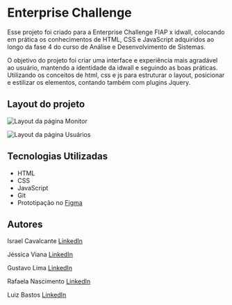 # Enterprise Challenge

Esse projeto foi criado para a Enterprise Challenge FIAP x idwall, colocando em prática os conhecimentos de HTML, CSS e JavaScript adquiridos ao longo da fase 4 do curso de Análise e Desenvolvimento de Sistemas.

O objetivo do projeto foi criar uma interface e experiência mais agradável ao usuário, mantendo a identidade da idwall e seguindo as boas práticas. Utilizando os conceitos de html, css e js para estruturar o layout,  posicionar e estilizar os elementos, contando também com plugins Jquery.

## Layout do projeto

![Layout da página Monitor](https://imgur.com/Lci69IM)

![Layout da página Usuários](https://imgur.com/Lci69IM)



## Tecnologias Utilizadas
 
- HTML
- CSS
- JavaScript
- Git
- Prototipação no [Figma](https://www.figma.com/file/CWUuptcAsWUtcNnrZzu4aR/Idwall?node-id=4%3A6)

## Autores
Israel Cavalcante
[LinkedIn](https://www.linkedin.com/in/israelcavalcante58/)

Jéssica Viana
[LinkedIn](https://www.linkedin.com/in/vjessica/)

Gustavo Lima 
[LinkedIn](https://www.linkedin.com/in/gustavo-lima-37083386/)

Rafaela Nascimento 
[LinkedIn](https://www.linkedin.com/in/krnascimento/)

Luiz Bastos
[LinkedIn](https://www.linkedin.com/in/luiz-bastos-3638719b/)

 